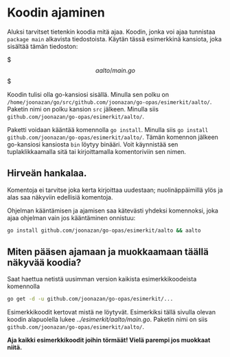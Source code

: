 # Koodin ajaminen

Aluksi tarvitset tietenkin koodia mitä ajaa. Koodin, jonka voi ajaa tunnistaa `package main` alkavista tiedostoista. Käytän tässä esimerkkinä kansiota, joka sisältää tämän tiedoston:

$$$aalto/main.go$$$

Koodin tulisi olla go-kansiosi sisällä. Minulla sen polku on `/home/joonazan/go/src/github.com/joonazan/go-opas/esimerkit/aalto/`. Paketin nimi on polku kansion `src` jälkeen. Minulla siis `github.com/joonazan/go-opas/esimerkit/aalto/`.

Paketti voidaan kääntää komennolla `go install`. Minulla siis `go install github.com/joonazan/go-opas/esimerkit/aalto/`. Tämän komennon jälkeen go-kansiosi kansiosta `bin` löytyy binääri. Voit käynnistää sen tuplaklikkaamalla sitä tai kirjoittamalla komentoriviin sen nimen.

## Hirveän hankalaa.

Komentoja ei tarvitse joka kerta kirjoittaa uudestaan; nuolinäppäimillä ylös ja alas saa näkyviin edellisiä komentoja.

Ohjelman kääntämisen ja ajamisen saa kätevästi yhdeksi komennoksi, joka ajaa ohjelman vain jos kääntäminen onnistuu:

```sh
go install github.com/joonazan/go-opas/esimerkit/aalto && aalto
```

## Miten pääsen ajamaan ja muokkaamaan täällä näkyvää koodia?

Saat haettua netistä uusimman version kaikista esimerkkikoodeista komennolla

```sh
go get -d -u github.com/joonazan/go-opas/esimerkit/...
```

Esimerkkikoodit kertovat mistä ne löytyvät. Esimerkiksi tällä sivulla olevan koodin alapuolella lukee _../esimerkit/aalto/main.go_. Paketin nimi on siis `github.com/joonazan/go-opas/esimerkit/aalto/`.

__Aja kaikki esimerkkikoodit joihin törmäät! Vielä parempi jos muokkaat niitä.__
